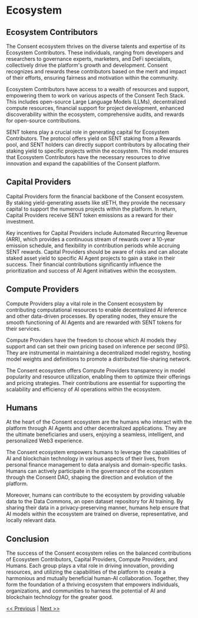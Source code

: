 # Ecosystem

## Ecosystem Contributors

The Consent ecosystem thrives on the diverse talents and expertise of its Ecosystem Contributors. These individuals, ranging from developers and researchers to governance experts, marketers, and DeFi specialists, collectively drive the platform's growth and development. Consent recognizes and rewards these contributors based on the merit and impact of their efforts, ensuring fairness and motivation within the community.

Ecosystem Contributors have access to a wealth of resources and support, empowering them to work on various aspects of the Consent Tech Stack. This includes open-source Large Language Models (LLMs), decentralized compute resources, financial support for project development, enhanced discoverability within the ecosystem, comprehensive audits, and rewards for open-source contributions.

SENT tokens play a crucial role in generating capital for Ecosystem Contributors. The protocol offers yield on SENT staking from a Rewards pool, and SENT holders can directly support contributors by allocating their staking yield to specific projects within the ecosystem. This model ensures that Ecosystem Contributors have the necessary resources to drive innovation and expand the capabilities of the Consent platform.

## Capital Providers

Capital Providers form the financial backbone of the Consent ecosystem. By staking yield-generating assets like stETH, they provide the necessary capital to support the numerous projects within the platform. In return, Capital Providers receive SENT token emissions as a reward for their investment.

Key incentives for Capital Providers include Automated Recurring Revenue (ARR), which provides a continuous stream of rewards over a 10-year emission schedule, and flexibility in contribution periods while accruing SENT rewards. Capital Providers should be aware of risks and can allocate staked asset yield to specific AI Agent projects to gain a stake in their success. Their financial contributions significantly influence the prioritization and success of AI Agent initiatives within the ecosystem.

## Compute Providers

Compute Providers play a vital role in the Consent ecosystem by contributing computational resources to enable decentralized AI inference and other data-driven processes. By operating nodes, they ensure the smooth functioning of AI Agents and are rewarded with SENT tokens for their services.

Compute Providers have the freedom to choose which AI models they support and can set their own pricing based on inference per second (IPS). They are instrumental in maintaining a decentralized model registry, hosting model weights and definitions to promote a distributed file-sharing network.

The Consent ecosystem offers Compute Providers transparency in model popularity and resource utilization, enabling them to optimize their offerings and pricing strategies. Their contributions are essential for supporting the scalability and efficiency of AI operations within the ecosystem.

## Humans

At the heart of the Consent ecosystem are the humans who interact with the platform through AI Agents and other decentralized applications. They are the ultimate beneficiaries and users, enjoying a seamless, intelligent, and personalized Web3 experience.

The Consent ecosystem empowers humans to leverage the capabilities of AI and blockchain technology in various aspects of their lives, from personal finance management to data analysis and domain-specific tasks. Humans can actively participate in the governance of the ecosystem through the Consent DAO, shaping the direction and evolution of the platform.

Moreover, humans can contribute to the ecosystem by providing valuable data to the Data Commons, an open dataset repository for AI training. By sharing their data in a privacy-preserving manner, humans help ensure that AI models within the ecosystem are trained on diverse, representative, and locally relevant data.

## Conclusion

The success of the Consent ecosystem relies on the balanced contributions of Ecosystem Contributors, Capital Providers, Compute Providers, and Humans. Each group plays a vital role in driving innovation, providing resources, and utilizing the capabilities of the platform to create a harmonious and mutually beneficial human-AI collaboration. Together, they form the foundation of a thriving ecosystem that empowers individuals, organizations, and communities to harness the potential of AI and blockchain technology for the greater good.

[<< Previous](introduction.md) | [Next >>](technical_architecture.md)

